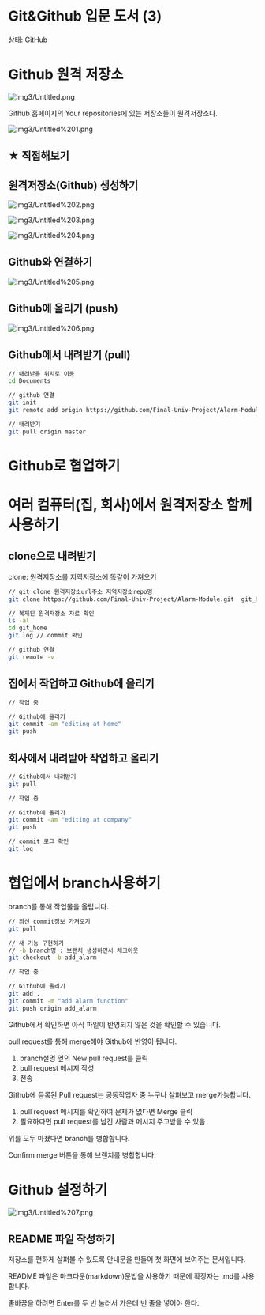 # Git&Github 입문 도서 (3)

상태: GitHub

# Github 원격 저장소

![img3/Untitled.png](img3/Untitled.png)

Github 홈페이지의 Your repositories에 있는 저장소들이 원격저장소다. 

![img3/Untitled%201.png](img3/Untitled%201.png)

## ★ 직접해보기

## 원격저장소(Github) 생성하기

![img3/Untitled%202.png](img3/Untitled%202.png)

![img3/Untitled%203.png](img3/Untitled%203.png)

![img3/Untitled%204.png](img3/Untitled%204.png)

## Github와 연결하기

![img3/Untitled%205.png](img3/Untitled%205.png)

## Github에 올리기 (push)

![img3/Untitled%206.png](img3/Untitled%206.png)

## Github에서 내려받기 (pull)

```bash
// 내려받을 위치로 이동
cd Documents

// github 연결
git init
git remote add origin https://github.com/Final-Univ-Project/Alarm-Module.git

// 내려받기
git pull origin master
```

# Github로 협업하기

# 여러 컴퓨터(집, 회사)에서 원격저장소 함께 사용하기

## clone으로 내려받기

clone: 원격저장소를 지역저장소에 똑같이 가져오기

```bash
// git clone 원격저장소url주소 지역저장소repo명
git clone https://github.com/Final-Univ-Project/Alarm-Module.git  git_home

// 복제된 원격저장소 자료 확인
ls -al
cd git_home
git log // commit 확인

// github 연결
git remote -v
```

## 집에서 작업하고 Github에 올리기

```bash
// 작업 중 

// Github에 올리기
git commit -am "editing at home"
git push
```

## 회사에서 내려받아 작업하고 올리기

```bash
// Github에서 내려받기
git pull

// 작업 중

// Github에 올리기
git commit -am "editing at company"
git push

// commit 로그 확인
git log
```

# 협업에서 branch사용하기

branch를 통해 작업물을 올립니다.

```bash
// 최신 commit정보 가져오기
git pull

// 새 기능 구현하기
// -b branch명 : 브랜치 생성하면서 체크아웃
git checkout -b add_alarm

// 작업 중

// Github에 올리기
git add .
git commit -m "add alarm function"
git push origin add_alarm
```

Github에서 확인하면 아직 파일이 반영되지 않은 것을 확인할 수 있습니다.

pull request를 통해 merge해야 Github에 반영이 됩니다.

1. branch설명 옆의 New pull request를 클릭
2. pull request 메시지 작성 
3. 전송

Github에 등록된 Pull request는 공동작업자 중 누구나 살펴보고 merge가능합니다.

1. pull request 메시지를 확인하여 문제가 없다면 Merge 클릭
2. 필요하다면 pull request를 남긴 사람과 메시지 주고받을 수 있음

위를 모두 마쳤다면 branch를 병합합니다.

Confirm merge 버튼을 통해 브랜치를 병합합니다.

# Github 설정하기

![img3/Untitled%207.png](img3/Untitled%207.png)

## README 파일 작성하기

저장소를 편하게 살펴볼 수 있도록 안내문을 만들어 첫 화면에 보여주는 문서입니다.

README 파일은 마크다운(markdown)문법을 사용하기 때문에 확장자는 .md를 사용합니다.

줄바꿈을 하려면 Enter를 두 번 눌러서 가운데 빈 줄을 넣어야 한다.